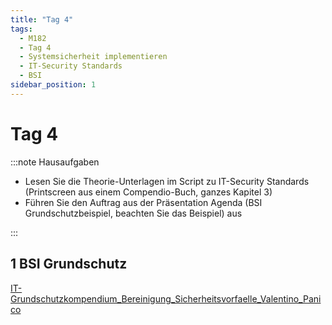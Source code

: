 ```yaml
---
title: "Tag 4"
tags:
  - M182
  - Tag 4
  - Systemsicherheit implementieren
  - IT-Security Standards
  - BSI
sidebar_position: 1
---
```


# Tag 4

:::note Hausaufgaben

- Lesen Sie die Theorie-Unterlagen im Script zu IT-Security Standards (Printscreen aus einem Compendio-Buch, ganzes Kapitel 3)
- Führen Sie den Auftrag aus der Präsentation Agenda (BSI Grundschutzbeispiel, beachten Sie das Beispiel) aus

:::

## 1 BSI Grundschutz

[IT-Grundschutzkompendium_Bereinigung_Sicherheitsvorfaelle_Valentino_Panico](/data/m182/IT-Grundschutzkompendium_Bereinigung_Sicherheitsvorfaelle_Valentino_Panico.pdf)
